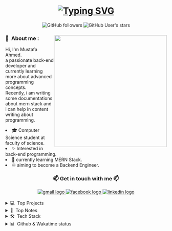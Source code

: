 <div align="center">
    <h1>
    <a href="https://git.io/typing-svg"><img src="https://readme-typing-svg.herokuapp.com?font=Fira+Code&weight=700&size=30&pause=1000&center=true&vCenter=true&width=1000&lines=Hi+There++%F0%9F%91%8B+!;I+am+Mustafa+A.+Farghaly++%F0%9F%98%84;I+am+a+Junior+Backend+Developer+%F0%9F%91%A8%E2%80%8D%F0%9F%92%BB" alt="Typing SVG" /></a>
    </h1>
</div>


<div align="center">
    <img alt="GitHub followers" src="https://img.shields.io/github/followers/MustafaAhmed313?logo=github">
    <img alt="GitHub User's stars" src="https://img.shields.io/github/stars/MustafaAhmed313?logo=github">
</div>

<h3> 🤵 &nbsp;About me : <img src="https://raw.githubusercontent.com/sanjay-kv/sanjay-kv/main/Assets/illustration.png" min-width="300px" max-width="300px" width="350px" align="right"></h3>
<div>
    <p>
        Hi, I'm Mustafa Ahmed.<br> 
        a passionate back-end developer and <br>currently learning more about advanced programming concepts.<br>         
        Recently, i am writing some documentations about mern stack and i can help in content writing about programming.
    </p>
    <li>🎓 Computer Science student at faculty of science.</li>
    <li>✨ Interested in back-end programming.</li>
    <li>🌱 currently learning MERN Stack.</li>
    <li>♾️ aiming to become a Backend Engineer.</li>
</div>


<div align="center">
    <h3> 📫 Get in touch with me 📫 </h3>    
</div>
        
<div align="center">        
        <a href="mailto:mostafa3132004@gmail.com">
        <img src="https://img.shields.io/badge/Gmail-D14836?style=for-the-badge&logo=gmail&logoColor=white" alt="gmail logo"  />
        </a>
        <a href="https://www.facebook.com/profile.php?id=100009770403789">
        <img src="https://img.shields.io/badge/Facebook-1877F2?style=for-the-badge&logo=facebook&logoColor=white" alt="facebook logo"  />
        </a>
        <a href="https://www.linkedin.com/in/mustafa-ahmed-6489501a6/">
        <img src="https://img.shields.io/badge/LinkedIn-0077B5?style=for-the-badge&logo=linkedin&logoColor=white" alt="linkedin logo"  />
        </a>
</div>
 
<br>

<details>
    <summary>💻 &nbsp;Top Projects</summary>
    <br>

 <div align="center">


|Project Name| Short summary| Framework |
|-------|-----|----|
|🆑I [switchy](https://www.npmjs.com/package/switchy-cli) | npm cli package  for managing local repositories. ![NPM Downloads](https://img.shields.io/npm/dw/switchy-cli?color=blue) ![NPM Version](https://img.shields.io/npm/v/switchy-cli) | ![nodejs](https://img.shields.io/badge/Node.js-5FA04E?style=plastic&logo=nodedotjs&logoColor=%235FA04E&labelColor=white&color=%235FA04E) |
|📔 [Note Taker](https://github.com/MustafaAhmed313/Note-Taker/releases/tag/v1.0.0) | Mobile App for daily notes.| ![Static Badge](https://img.shields.io/badge/Flutter-02569B?style=plastic&logo=flutter&logoColor=%2302569B&labelColor=white&color=%2302569B) |
|🏥 [Hospital Lifecycle](https://github.com/MustafaAhmed313/hospital-simulation) | Simulation model for patients in a hospital.| ![Static Badge](https://img.shields.io/badge/Anylogic-18BFFF?style=plastic&color=%2318BFFF) |

     
 </div>   

---

</details>

<details>
    <summary>📓 &nbsp;Top Notes</summary>
    <br>

- 📌 [Jest Unit Testing](https://github.com/MustafaAhmed313/Jest-JS-Unit-Testing) ➡ Jest.js Tutorial for beginners.
- 📌 [Typescript](https://github.com/MustafaAhmed313/Typescript-for-JSDevs) ➡ Typescript crash course for js developers.
- 📌 [Firebase](https://github.com/MustafaAhmed313/Firebase-Tutorial) ➡ Firebase tutorial for beginners.
    
---

</details>

<details>
    <summary>🛠 &nbsp;Tech Stack</summary>
    <br>

<div align="left">
  <img src="https://cdn.jsdelivr.net/gh/devicons/devicon/icons/javascript/javascript-original.svg" height="40" alt="javascript logo"  />
  <img width="12" />
  <img src="https://cdn.jsdelivr.net/gh/devicons/devicon/icons/typescript/typescript-original.svg" height="40" alt="typescript logo"  />
  <img width="12" />
  <img src="https://cdn.jsdelivr.net/gh/devicons/devicon/icons/dart/dart-original.svg" height="40" alt="dart logo"  />
  <img width="12" />
  <img src="https://cdn.jsdelivr.net/gh/devicons/devicon/icons/kotlin/kotlin-original.svg" height="40" alt="kotlin logo"  />
  <img width="12" />
  <img src="https://cdn.jsdelivr.net/gh/devicons/devicon/icons/cplusplus/cplusplus-original.svg" height="40" alt="cplusplus logo"  />
  <img width="12" />
  <img src="https://cdn.jsdelivr.net/gh/devicons/devicon/icons/java/java-original.svg" height="40" alt="java logo"  />
  <img width="12" />
  <img src="https://cdn.jsdelivr.net/gh/devicons/devicon/icons/nodejs/nodejs-original.svg" height="40" alt="nodejs logo"  />
  <img width="12" />
  <img src="https://cdn.jsdelivr.net/gh/devicons/devicon/icons/react/react-original.svg" height="40" alt="react logo"  />
  <img width="12" />
  <img src="https://cdn.jsdelivr.net/gh/devicons/devicon/icons/express/express-original.svg" height="40" alt="express logo"  />
  <img width="12" />
  <img src="https://cdn.jsdelivr.net/gh/devicons/devicon/icons/jest/jest-plain.svg" height="40" alt="jest logo"  />
  <img width="12" />
  <img src="https://cdn.jsdelivr.net/gh/devicons/devicon/icons/flutter/flutter-original.svg" height="40" alt="flutter logo"  />
  <img width="12" />
  <img src="https://cdn.jsdelivr.net/gh/devicons/devicon/icons/firebase/firebase-plain.svg" height="40" alt="firebase logo"  />
  <img width="12" />
  <img src="https://cdn.jsdelivr.net/gh/devicons/devicon/icons/mongodb/mongodb-original.svg" height="40" alt="mongodb logo"  />
  <img width="12" />
  <img src="https://cdn.jsdelivr.net/gh/devicons/devicon/icons/mysql/mysql-original.svg" height="40" alt="mysql logo"  />
  <img width="12" />
  <img src="https://cdn.jsdelivr.net/gh/devicons/devicon/icons/oracle/oracle-original.svg" height="40" alt="oracle logo"  />
  <img width="12" />
  <img src="https://cdn.jsdelivr.net/gh/devicons/devicon/icons/git/git-original.svg" height="40" alt="git logo"  />
  <img width="12" />
  <img src="https://cdn.jsdelivr.net/gh/devicons/devicon/icons/figma/figma-original.svg" height="40" alt="figma logo"  />
  <img width="12" />
  <img src="https://cdn.jsdelivr.net/gh/devicons/devicon/icons/jira/jira-original.svg" height="40" alt="jira logo"  />
  <img width="12" />
  <img src="https://cdn.jsdelivr.net/gh/devicons/devicon/icons/npm/npm-original-wordmark.svg" height="40" alt="npm logo"  />
  <img width="12" />
  <img src="https://cdn.jsdelivr.net/gh/devicons/devicon/icons/trello/trello-plain.svg" height="40" alt="trello logo"  />
  <img width="12" />
  <img src="https://cdn.jsdelivr.net/gh/devicons/devicon/icons/androidstudio/androidstudio-original.svg" height="40" alt="androidstudio logo"  />
  <img width="12" />
  <img src="https://cdn.jsdelivr.net/gh/devicons/devicon/icons/intellij/intellij-original.svg" height="40" alt="intellij logo"  />
  <img width="12" />
  <img src="https://cdn.jsdelivr.net/gh/devicons/devicon/icons/vscode/vscode-original.svg" height="40" alt="vscode logo"  />
  <img width="12" />
  <img src="https://cdn.jsdelivr.net/gh/devicons/devicon/icons/debian/debian-original.svg" height="40" alt="debian logo"  />
  <img width="12" />
  <img src="https://cdn.jsdelivr.net/gh/devicons/devicon/icons/linux/linux-original.svg" height="40" alt="linux logo"  />
</div>

---

</details>

<details>
    <summary>📊 &nbsp;Github & Wakatime status</summary>
    <br>

<div align="left">
  <img src="https://github-readme-stats.vercel.app/api?username=MustafaAhmed313&hide_title=false&hide_rank=false&show_icons=true&include_all_commits=true&count_private=true&disable_animations=false&theme=github_dark&locale=en&hide_border=true&order=1" height="150" alt="stats graph"  />
<img src="https://streak-stats.demolab.com/?user=MustafaAhmed313&theme=Algolia&hide_border=true&order=2" />
  <img src="https://github-readme-activity-graph.vercel.app/graph?username=MustafaAhmed313&radius=16&theme=github-dark&area=true&order=5&hide_border=true" height="300" alt="activity-graph graph"  />
  <img src="https://github-profile-trophy.vercel.app?username=MustafaAhmed313&theme=algolia&column=-1&row=1&margin-w=8&margin-h=8&no-bg=true&no-frame=true&order=4" height="150" alt="trophy graph"  />
</div>

<br>

<div align="center">
    <a href="https://wakatime.com"><img src="https://wakatime.com/share/@Meow_Programmer/3a8c1259-1055-4fb1-9635-a977eed3a32a.png" /></a>
</div>

---
